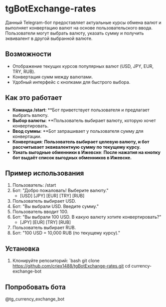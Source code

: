 # tgBotExchange-rates

Данный Telegram-бот предоставляет актуальные курсы обмена валют и выполняет конвертацию валют на основе пользовательского ввода. Пользователи могут выбрать валюту, указать сумму и получить эквивалент в другой выбранной валюте.

## Возможности

- Отображение текущих курсов популярных валют (USD, JPY, EUR, TRY, RUB).
- Конвертация сумм между валютами.
- Удобный интерфейс с кнопками для быстрого выбора.

## Как это работает

- **Команда /start**: **Бот приветствует пользователя и предлагает выбрать валюту.
- **Выбор валюты**: **Пользователь выбирает валюту, которую хочет конвертировать.
- **Ввод суммы**: **Бот запрашивает у пользователя сумму для конвертации.
- **Конвертация**: **Пользователь выбирает целевую валюту, и бот рассчитывает эквивалентную сумму по текущему курсу.**
- **Узнать выгодные обменники в Ижевске**: **После нажатия на кнопку бот выдаёт список выгодных обменников в Ижевске.**

## Пример использования

1. Пользователь: /start
2. Бот: "Добро пожаловать! Выберите валюту."
   - [USD] [JPY] [EUR] [TRY] [RUB]
3. Пользователь выбирает USD.
4. Бот: "Вы выбрали USD. Введите сумму."
5. Пользователь вводит 100.
6. Бот: "Вы выбрали 100 USD. В какую валюту хотите конвертировать?"
   - [JPY] [EUR] [TRY] [RUB]
7. Пользователь выбирает RUB.
8. Бот: "100 USD = 10,000 RUB (по текущему курсу)."

## Установка

1. Клонируйте репозиторий:
   `bash
   git clone https://github.com/criex1488/tgBotExchange-rates.git
   cd currency-exchange-bot

## Попробовать бота

@tg_currency_exchange_bot
